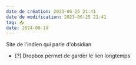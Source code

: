 ```yaml
---
date de création: 2023-06-25 21:41
date de modification: 2023-06-25 21:41
tag: 📥
date: 2024-08-19
---
```

Site de l'indien qui parle d'obsidian 
- [?] Dropbox permet de garder le lien longtemps